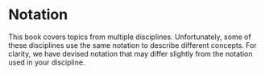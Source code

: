 # Notation

This book covers topics from multiple disciplines. Unfortunately, some of these
disciplines use the same notation to describe different concepts. For clarity,
we have devised notation that may differ slightly from the notation used in
your discipline.


